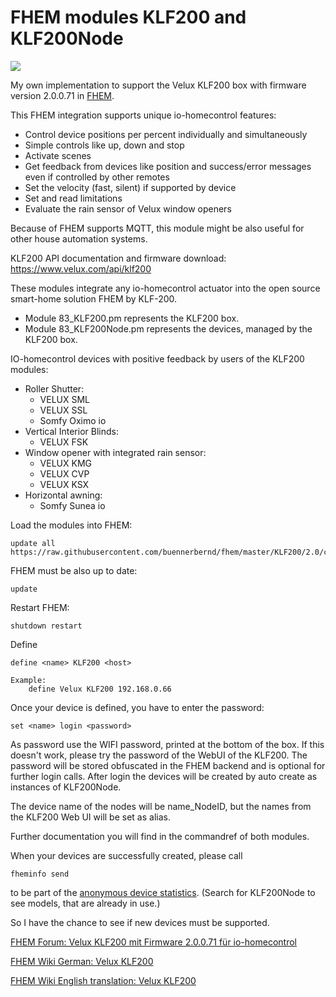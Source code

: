 # FHEM modules KLF200 and KLF200Node

![](https://img.shields.io/github/last-commit/buennerbernd/fhem.svg?style=flat)

My own implementation to support the Velux KLF200 box with firmware version 2.0.0.71 in [FHEM](https://www.fhem.de/).

This FHEM integration supports unique io-homecontrol features:
* Control device positions per percent individually and simultaneously
* Simple controls like up, down and stop
* Activate scenes
* Get feedback from devices like position and success/error messages even if controlled by other remotes
* Set the velocity (fast, silent) if supported by device
* Set and read limitations
* Evaluate the rain sensor of Velux window openers

Because of FHEM supports MQTT, this module might be also useful for other house automation systems.

KLF200 API documentation and firmware download: https://www.velux.com/api/klf200

These modules integrate any io-homecontrol actuator into the open source smart-home solution FHEM by KLF-200.

- Module 83_KLF200.pm represents the KLF200 box.
- Module 83_KLF200Node.pm represents the devices, managed by the KLF200 box.

IO-homecontrol devices with positive feedback by users of the KLF200 modules:

* Roller Shutter:
  * VELUX SML
  * VELUX SSL
  * Somfy Oximo io
* Vertical Interior Blinds:
  * VELUX FSK
* Window opener with integrated rain sensor:
  * VELUX KMG
  * VELUX CVP
  * VELUX KSX
* Horizontal awning:
  * Somfy Sunea io

Load the modules into FHEM:

    update all https://raw.githubusercontent.com/buennerbernd/fhem/master/KLF200/2.0/controls_KLF200.txt
FHEM must be also up to date:

    update
Restart FHEM:
    
    shutdown restart

Define

    define <name> KLF200 <host>

    Example:
        define Velux KLF200 192.168.0.66
        
Once your device is defined, you have to enter the password:

    set <name> login <password>

As password use the WIFI password, printed at the bottom of the box. If this doesn't work, please try the password of the WebUI of the KLF200. The password will be stored obfuscated in the FHEM backend and is optional for further login calls.
After login the devices will be created by auto create as instances of KLF200Node.

The device name of the nodes will be name_NodeID, but the names from the KLF200 Web UI will be set as alias.
  
Further documentation you will find in the commandref of both modules.

When your devices are successfully created, please call

    fheminfo send
    
to be part of the [anonymous device statistics](https://fhem.de/stats/statistics.html). (Search for KLF200Node to see models, that are already in use.)

So I have the chance to see if new devices must be supported.

[FHEM Forum: Velux KLF200 mit Firmware 2.0.0.71 für io-homecontrol](https://forum.fhem.de/index.php/topic,92907.0.html)

[FHEM Wiki German: Velux KLF200](https://wiki.fhem.de/wiki/KLF200)

[FHEM Wiki English translation: Velux KLF200](http://translate.google.com/translate?hl=&sl=de&tl=en&u=https%3A%2F%2Fwiki.fhem.de%2Fwiki%2FKLF200)
